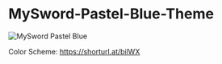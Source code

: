 # MySword-Pastel-Blue-Theme

![MySword Pastel Blue](https://user-images.githubusercontent.com/341095/186420541-29d6559f-6b32-46ad-b85f-49b85e24bfbb.jpg)<p />
Color Scheme: https://shorturl.at/bilWX
